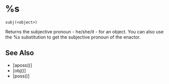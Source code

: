 # %s
`subj(<object>)`

  Returns the subjective pronoun - he/she/it - for an object. You can also use the %s substitution to get the subjective pronoun of the enactor.


## See Also
- [aposs()]
- [obj()]
- [poss()]

